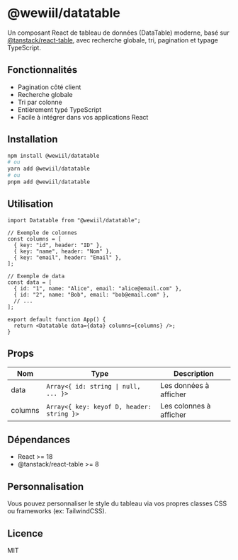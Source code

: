 # @wewiil/datatable

Un composant React de tableau de données (DataTable) moderne, basé sur [@tanstack/react-table](https://tanstack.com/table), avec recherche globale, tri, pagination et typage TypeScript.

## Fonctionnalités

- Pagination côté client
- Recherche globale
- Tri par colonne
- Entièrement typé TypeScript
- Facile à intégrer dans vos applications React

## Installation

```bash
npm install @wewiil/datatable
# ou
yarn add @wewiil/datatable
# ou
pnpm add @wewiil/datatable
```

## Utilisation

```tsx
import Datatable from "@wewiil/datatable";

// Exemple de colonnes
const columns = [
  { key: "id", header: "ID" },
  { key: "name", header: "Nom" },
  { key: "email", header: "Email" },
];

// Exemple de data
const data = [
  { id: "1", name: "Alice", email: "alice@email.com" },
  { id: "2", name: "Bob", email: "bob@email.com" },
  // ...
];

export default function App() {
  return <Datatable data={data} columns={columns} />;
}
```

## Props

| Nom     | Type                                      | Description             |
| ------- | ----------------------------------------- | ----------------------- |
| data    | `Array<{ id: string \| null, ... }>`      | Les données à afficher  |
| columns | `Array<{ key: keyof D, header: string }>` | Les colonnes à afficher |

## Dépendances

- React >= 18
- @tanstack/react-table >= 8

## Personnalisation

Vous pouvez personnaliser le style du tableau via vos propres classes CSS ou frameworks (ex: TailwindCSS).

## Licence

MIT
